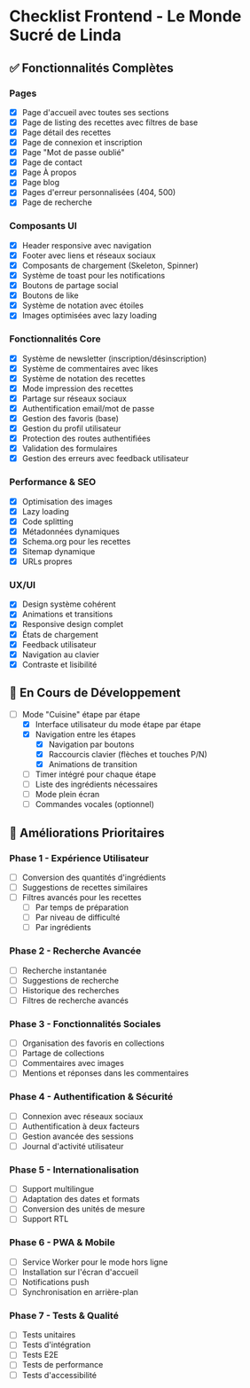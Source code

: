 # Checklist Frontend - Le Monde Sucré de Linda

## ✅ Fonctionnalités Complètes

### Pages
- [x] Page d'accueil avec toutes ses sections
- [x] Page de listing des recettes avec filtres de base
- [x] Page détail des recettes
- [x] Page de connexion et inscription
- [x] Page "Mot de passe oublié"
- [x] Page de contact
- [x] Page À propos
- [x] Page blog
- [x] Pages d'erreur personnalisées (404, 500)
- [x] Page de recherche

### Composants UI
- [x] Header responsive avec navigation
- [x] Footer avec liens et réseaux sociaux
- [x] Composants de chargement (Skeleton, Spinner)
- [x] Système de toast pour les notifications
- [x] Boutons de partage social
- [x] Boutons de like
- [x] Système de notation avec étoiles
- [x] Images optimisées avec lazy loading

### Fonctionnalités Core
- [x] Système de newsletter (inscription/désinscription)
- [x] Système de commentaires avec likes
- [x] Système de notation des recettes
- [x] Mode impression des recettes
- [x] Partage sur réseaux sociaux
- [x] Authentification email/mot de passe
- [x] Gestion des favoris (base)
- [x] Gestion du profil utilisateur
- [x] Protection des routes authentifiées
- [x] Validation des formulaires
- [x] Gestion des erreurs avec feedback utilisateur

### Performance & SEO
- [x] Optimisation des images
- [x] Lazy loading
- [x] Code splitting
- [x] Métadonnées dynamiques
- [x] Schema.org pour les recettes
- [x] Sitemap dynamique
- [x] URLs propres

### UX/UI
- [x] Design système cohérent
- [x] Animations et transitions
- [x] Responsive design complet
- [x] États de chargement
- [x] Feedback utilisateur
- [x] Navigation au clavier
- [x] Contraste et lisibilité

## 🔄 En Cours de Développement
- [ ] Mode "Cuisine" étape par étape
  - [x] Interface utilisateur du mode étape par étape
  - [x] Navigation entre les étapes
    - [x] Navigation par boutons
    - [x] Raccourcis clavier (flèches et touches P/N)
    - [x] Animations de transition
  - [ ] Timer intégré pour chaque étape
  - [ ] Liste des ingrédients nécessaires
  - [ ] Mode plein écran
  - [ ] Commandes vocales (optionnel)

## 🚧 Améliorations Prioritaires

### Phase 1 - Expérience Utilisateur
- [ ] Conversion des quantités d'ingrédients
- [ ] Suggestions de recettes similaires
- [ ] Filtres avancés pour les recettes
  - [ ] Par temps de préparation
  - [ ] Par niveau de difficulté
  - [ ] Par ingrédients

### Phase 2 - Recherche Avancée
- [ ] Recherche instantanée
- [ ] Suggestions de recherche
- [ ] Historique des recherches
- [ ] Filtres de recherche avancés

### Phase 3 - Fonctionnalités Sociales
- [ ] Organisation des favoris en collections
- [ ] Partage de collections
- [ ] Commentaires avec images
- [ ] Mentions et réponses dans les commentaires

### Phase 4 - Authentification & Sécurité
- [ ] Connexion avec réseaux sociaux
- [ ] Authentification à deux facteurs
- [ ] Gestion avancée des sessions
- [ ] Journal d'activité utilisateur

### Phase 5 - Internationalisation
- [ ] Support multilingue
- [ ] Adaptation des dates et formats
- [ ] Conversion des unités de mesure
- [ ] Support RTL

### Phase 6 - PWA & Mobile
- [ ] Service Worker pour le mode hors ligne
- [ ] Installation sur l'écran d'accueil
- [ ] Notifications push
- [ ] Synchronisation en arrière-plan

### Phase 7 - Tests & Qualité
- [ ] Tests unitaires
- [ ] Tests d'intégration
- [ ] Tests E2E
- [ ] Tests de performance
- [ ] Tests d'accessibilité 